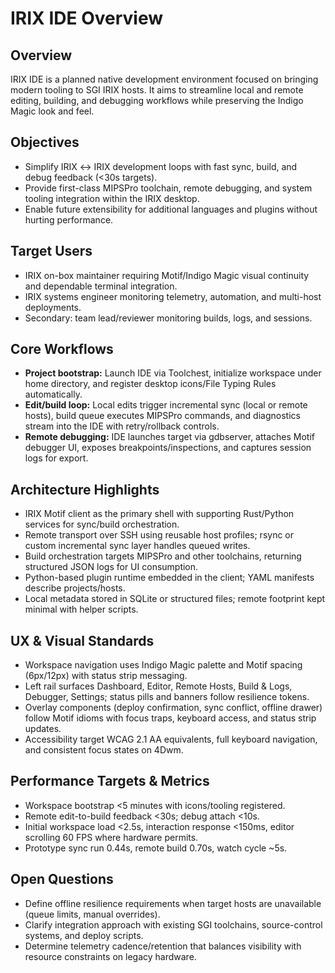 # IRIX IDE Overview

## Overview
IRIX IDE is a planned native development environment focused on bringing modern tooling to SGI IRIX hosts. It aims to streamline local and remote editing, building, and debugging workflows while preserving the Indigo Magic look and feel.

## Objectives
- Simplify IRIX ↔ IRIX development loops with fast sync, build, and debug feedback (<30s targets).
- Provide first-class MIPSPro toolchain, remote debugging, and system tooling integration within the IRIX desktop.
- Enable future extensibility for additional languages and plugins without hurting performance.

## Target Users
- IRIX on-box maintainer requiring Motif/Indigo Magic visual continuity and dependable terminal integration.
- IRIX systems engineer monitoring telemetry, automation, and multi-host deployments.
- Secondary: team lead/reviewer monitoring builds, logs, and sessions.

## Core Workflows
- **Project bootstrap:** Launch IDE via Toolchest, initialize workspace under home directory, and register desktop icons/File Typing Rules automatically.
- **Edit/build loop:** Local edits trigger incremental sync (local or remote hosts), build queue executes MIPSPro commands, and diagnostics stream into the IDE with retry/rollback controls.
- **Remote debugging:** IDE launches target via gdbserver, attaches Motif debugger UI, exposes breakpoints/inspections, and captures session logs for export.

## Architecture Highlights
- IRIX Motif client as the primary shell with supporting Rust/Python services for sync/build orchestration.
- Remote transport over SSH using reusable host profiles; rsync or custom incremental sync layer handles queued writes.
- Build orchestration targets MIPSPro and other toolchains, returning structured JSON logs for UI consumption.
- Python-based plugin runtime embedded in the client; YAML manifests describe projects/hosts.
- Local metadata stored in SQLite or structured files; remote footprint kept minimal with helper scripts.

## UX & Visual Standards
- Workspace navigation uses Indigo Magic palette and Motif spacing (6px/12px) with status strip messaging.
- Left rail surfaces Dashboard, Editor, Remote Hosts, Build & Logs, Debugger, Settings; status pills and banners follow resilience tokens.
- Overlay components (deploy confirmation, sync conflict, offline drawer) follow Motif idioms with focus traps, keyboard access, and status strip updates.
- Accessibility target WCAG 2.1 AA equivalents, full keyboard navigation, and consistent focus states on 4Dwm.

## Performance Targets & Metrics
- Workspace bootstrap <5 minutes with icons/tooling registered.
- Remote edit-to-build feedback <30s; debug attach <10s.
- Initial workspace load <2.5s, interaction response <150ms, editor scrolling 60 FPS where hardware permits.
- Prototype sync run 0.44s, remote build 0.70s, watch cycle ~5s.

## Open Questions
- Define offline resilience requirements when target hosts are unavailable (queue limits, manual overrides).
- Clarify integration approach with existing SGI toolchains, source-control systems, and deploy scripts.
- Determine telemetry cadence/retention that balances visibility with resource constraints on legacy hardware.
